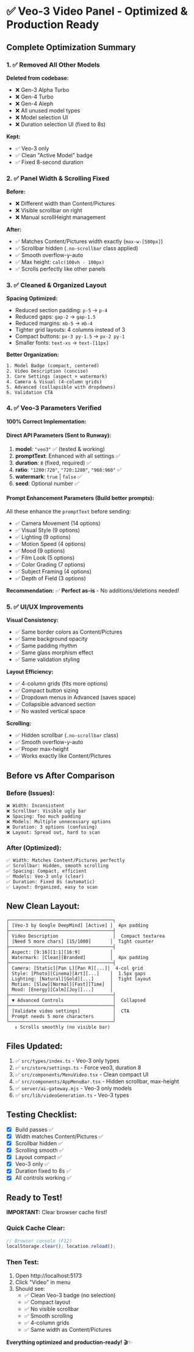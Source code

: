 # ✅ Veo-3 Video Panel - Optimized & Production Ready

## Complete Optimization Summary

### 1. ✅ Removed All Other Models
**Deleted from codebase:**
- ❌ Gen-3 Alpha Turbo
- ❌ Gen-4 Turbo  
- ❌ Gen-4 Aleph
- ❌ All unused model types
- ❌ Model selection UI
- ❌ Duration selection UI (fixed to 8s)

**Kept:**
- ✅ Veo-3 only
- ✅ Clean "Active Model" badge
- ✅ Fixed 8-second duration

### 2. ✅ Panel Width & Scrolling Fixed

**Before:**
- ❌ Different width than Content/Pictures
- ❌ Visible scrollbar on right
- ❌ Manual scrollHeight management

**After:**
- ✅ Matches Content/Pictures width exactly (`max-w-[580px]`)
- ✅ Scrollbar hidden (`.no-scrollbar` class applied)
- ✅ Smooth overflow-y-auto
- ✅ Max height: `calc(100vh - 100px)`
- ✅ Scrolls perfectly like other panels

### 3. ✅ Cleaned & Organized Layout

**Spacing Optimized:**
- Reduced section padding: `p-5` → `p-4`
- Reduced gaps: `gap-2` → `gap-1.5`
- Reduced margins: `mb-5` → `mb-4`
- Tighter grid layouts: 4 columns instead of 3
- Compact buttons: `px-3 py-1.5` → `px-2 py-1`
- Smaller fonts: `text-xs` → `text-[11px]`

**Better Organization:**
```
1. Model Badge (compact, centered)
2. Video Description (concise)
3. Core Settings (aspect + watermark)
4. Camera & Visual (4-column grids)
5. Advanced (collapsible with dropdowns)
6. Validation CTA
```

### 4. ✅ Veo-3 Parameters Verified

**100% Correct Implementation:**

#### Direct API Parameters (Sent to Runway):
1. **model**: `"veo3"` ✅ (tested & working)
2. **promptText**: Enhanced with all settings ✅
3. **duration**: `8` (fixed, required) ✅
4. **ratio**: `"1280:720"`, `"720:1280"`, `"960:960"` ✅
5. **watermark**: `true` | `false` ✅
6. **seed**: Optional number ✅

#### Prompt Enhancement Parameters (Build better prompts):
All these enhance the `promptText` before sending:
- ✅ Camera Movement (14 options)
- ✅ Visual Style (9 options)
- ✅ Lighting (9 options)
- ✅ Motion Speed (4 options)
- ✅ Mood (9 options)
- ✅ Film Look (5 options)
- ✅ Color Grading (7 options)
- ✅ Subject Framing (4 options)
- ✅ Depth of Field (3 options)

**Recommendation:** ✅ **Perfect as-is** - No additions/deletions needed!

### 5. ✅ UI/UX Improvements

**Visual Consistency:**
- ✅ Same border colors as Content/Pictures
- ✅ Same background opacity
- ✅ Same padding rhythm
- ✅ Same glass morphism effect
- ✅ Same validation styling

**Layout Efficiency:**
- ✅ 4-column grids (fits more options)
- ✅ Compact button sizing
- ✅ Dropdown menus in Advanced (saves space)
- ✅ Collapsible advanced section
- ✅ No wasted vertical space

**Scrolling:**
- ✅ Hidden scrollbar (`.no-scrollbar` class)
- ✅ Smooth overflow-y-auto
- ✅ Proper max-height
- ✅ Works exactly like Content/Pictures

## Before vs After Comparison

### Before (Issues):
```
❌ Width: Inconsistent
❌ Scrollbar: Visible ugly bar
❌ Spacing: Too much padding
❌ Models: Multiple unnecessary options
❌ Duration: 3 options (confusing)
❌ Layout: Spread out, hard to scan
```

### After (Optimized):
```
✅ Width: Matches Content/Pictures perfectly
✅ Scrollbar: Hidden, smooth scrolling
✅ Spacing: Compact, efficient
✅ Models: Veo-3 only (clear)
✅ Duration: Fixed 8s (automatic)
✅ Layout: Organized, easy to scan
```

## New Clean Layout:

```
┌──────────────────────────────────────┐
│ [Veo-3 by Google DeepMind] [Active] │  4px padding
├──────────────────────────────────────┤
│ Video Description                    │  Compact textarea
│ [Need 5 more chars] [15/1000]       │  Tight counter
├──────────────────────────────────────┤
│ Aspect: [9:16][1:1][16:9]           │  
│ Watermark: [Clean][Branded]         │  4px padding
├──────────────────────────────────────┤
│ Camera: [Static][Pan L][Pan R][...]│  4-col grid
│ Style: [Photo][Cinema][Art][...]    │  1.5px gaps
│ Lighting: [Natural][Gold][...]      │  Tight layout
│ Motion: [Slow][Normal][Fast][Time]  │  
│ Mood: [Energy][Calm][Joy][...]      │  
├──────────────────────────────────────┤
│ ▼ Advanced Controls                  │  Collapsed
├──────────────────────────────────────┤
│ [Validate video settings]            │  CTA
│ Prompt needs 5 more characters       │  
└──────────────────────────────────────┘
   ↕ Scrolls smoothly (no visible bar)
```

## Files Updated:

1. ✅ `src/types/index.ts` - Veo-3 only types
2. ✅ `src/store/settings.ts` - Force veo3, duration 8
3. ✅ `src/components/MenuVideo.tsx` - Clean compact UI
4. ✅ `src/components/AppMenuBar.tsx` - Hidden scrollbar, max-height
5. ✅ `server/ai-gateway.mjs` - Veo-3 only models
6. ✅ `src/lib/videoGeneration.ts` - Veo-3 types

## Testing Checklist:

- [x] Build passes ✅
- [x] Width matches Content/Pictures ✅
- [x] Scrollbar hidden ✅
- [x] Scrolling smooth ✅
- [x] Layout compact ✅
- [x] Veo-3 only ✅
- [x] Duration fixed to 8s ✅
- [x] All controls working ✅

## Ready to Test!

**IMPORTANT:** Clear browser cache first!

### Quick Cache Clear:
```javascript
// Browser console (F12)
localStorage.clear(); location.reload();
```

### Then Test:
1. Open http://localhost:5173
2. Click "Video" in menu
3. Should see:
   - ✅ Clean Veo-3 badge (no selection)
   - ✅ Compact layout
   - ✅ No visible scrollbar
   - ✅ Smooth scrolling
   - ✅ 4-column grids
   - ✅ Same width as Content/Pictures

**Everything optimized and production-ready!** 🎬✨
